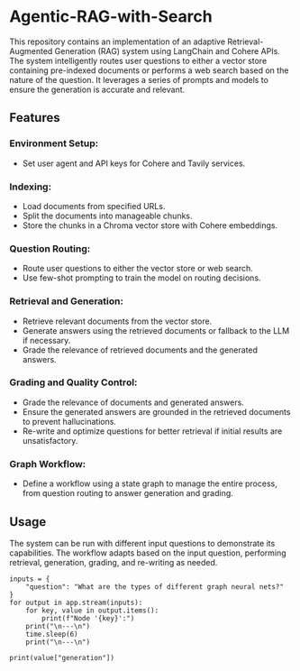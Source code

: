 # Agentic-RAG-with-Search
This repository contains an implementation of an adaptive Retrieval-Augmented Generation (RAG) system using LangChain and Cohere APIs. The system intelligently routes user questions to either a vector store containing pre-indexed documents or performs a web search based on the nature of the question. It leverages a series of prompts and models to ensure the generation is accurate and relevant.
## Features
### Environment Setup:

* Set user agent and API keys for Cohere and Tavily services.
### Indexing:

* Load documents from specified URLs.
* Split the documents into manageable chunks.
* Store the chunks in a Chroma vector store with Cohere embeddings.
### Question Routing:

* Route user questions to either the vector store or web search.
* Use few-shot prompting to train the model on routing decisions.
### Retrieval and Generation:

* Retrieve relevant documents from the vector store.
* Generate answers using the retrieved documents or fallback to the LLM if necessary.
* Grade the relevance of retrieved documents and the generated answers.
### Grading and Quality Control:

* Grade the relevance of documents and generated answers.
* Ensure the generated answers are grounded in the retrieved documents to prevent hallucinations.
* Re-write and optimize questions for better retrieval if initial results are unsatisfactory.
### Graph Workflow:

* Define a workflow using a state graph to manage the entire process, from question routing to answer generation and grading.

## Usage
The system can be run with different input questions to demonstrate its capabilities. The workflow adapts based on the input question, performing retrieval, generation, grading, and re-writing as needed.

```
inputs = {
    "question": "What are the types of different graph neural nets?"
}
for output in app.stream(inputs):
    for key, value in output.items():
        print(f"Node '{key}':")
    print("\n---\n")
    time.sleep(6)
    print("\n---\n")

print(value["generation"])
```
